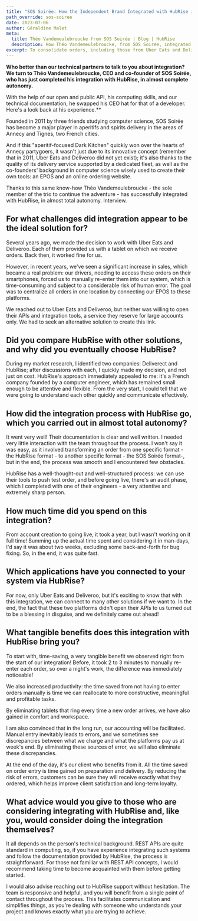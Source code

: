 ```yaml
---
title: "SOS Soirée: How the Independent Brand Integrated with HubRise in Complete Autonomy"
path_override: sos-soiree
date: 2023-07-06
author: Géraldine Malet
meta:
  title: Théo Vandemeulebroucke from SOS Soirée | Blog | HubRise
  description: How Théo Vandemeulebroucke, from SOS Soirée, integrated his in-house EPOS with HubRise in near-complete autonomy.
excerpt: To consolidate orders, including those from Uber Eats and Deliveroo, Théo Vandemeulebroucke from SOS Soirée integrated their in-house EPOS with HubRise in near-complete autonomy. Here's a look back at his experience.
---
```


**Who better than our technical partners to talk to you about integration? We turn to Théo Vandemeulebroucke, CEO and co-founder of SOS Soirée, who has just completed his integration with HubRise, in almost complete autonomy.**

With the help of our open and public API, his computing skills, and our technical documentation, he swapped his CEO hat for that of a developer. Here's a look back at his experience.\*\*

Founded in 2011 by three friends studying computer science, SOS Soirée has become a major player in aperitifs and spirits delivery in the areas of Annecy and Tignes, two French cities.

And if this "aperitif-focused Dark Kitchen" quickly won over the hearts of Annecy partygoers, it wasn't just due to its innovative concept (remember that in 2011, Uber Eats and Deliveroo did not yet exist); it's also thanks to the quality of its delivery service supported by a dedicated fleet, as well as the co-founders' background in computer science wisely used to create their own tools: an EPOS and an online ordering website.

Thanks to this same know-how Théo Vandemeulebroucke - the sole member of the trio to continue the adventure - has successfully integrated with HubRise, in almost total autonomy. Interview.

## For what challenges did integration appear to be the ideal solution for?

Several years ago, we made the decision to work with Uber Eats and Deliveroo. Each of them provided us with a tablet on which we receive orders. Back then, it worked fine for us.

However, in recent years, we've seen a significant increase in sales, which became a real problem: our drivers, needing to access these orders on their smartphones, forced us to manually re-enter them into our system, which is time-consuming and subject to a considerable risk of human error. The goal was to centralize all orders in one location by connecting our EPOS to these platforms.

We reached out to Uber Eats and Deliveroo, but neither was willing to open their APIs and integration tools, a service they reserve for large accounts only. We had to seek an alternative solution to create this link.

## Did you compare HubRise with other solutions, and why did you eventually choose HubRise?

During my market research, I identified two companies: Deliverect and HubRise; after discussions with each, I quickly made my decision, and not just on cost. HubRise's approach immediately appealed to me: it's a French company founded by a computer engineer, which has remained small enough to be attentive and flexible. From the very start, I could tell that we were going to understand each other quickly and communicate effectively.

## How did the integration process with HubRise go, which you carried out in almost total autonomy?

It went very well! Their documentation is clear and well written. I needed very little interaction with the team throughout the process. I won't say it was easy, as it involved transforming an order from one specific format - the HubRise format - to another specific format - the SOS Soirée format-, but in the end, the process was smooth and I encountered few obstacles.

HubRise has a well-thought-out and well-structured process: we can use their tools to push test order, and before going live, there's an audit phase, which I completed with one of their engineers - a very attentive and extremely sharp person.

## How much time did you spend on this integration?

From account creation to going live, it took a year, but I wasn't working on it full time! Summing up the actual time spent and considering it in man-days, I'd say it was about two weeks, excluding some back-and-forth for bug fixing. So, in the end, it was quite fast.

## Which applications have you connected to your system via HubRise?

For now, only Uber Eats and Deliveroo, but it's exciting to know that with this integration, we can connect to many other solutions if we want to. In the end, the fact that these two platforms didn't open their APIs to us turned out to be a blessing in disguise, and we definitely came out ahead!

## What tangible benefits does this integration with HubRise bring you?

To start with, time-saving, a very tangible benefit we observed right from the start of our integration! Before, it took 2 to 3 minutes to manually re-enter each order, so over a night's work, the difference was immediately noticeable!

We also increased productivity: the time saved from not having to enter orders manually is time we can reallocate to more constructive, meaningful and profitable tasks.

By eliminating tablets that ring every time a new order arrives, we have also gained in comfort and workspace.

I am also convinced that in the long run, our accounting will be facilitated. Manual entry inevitably leads to errors, and we sometimes see discrepancies between what we charge and what the platforms pay us at week's end. By eliminating these sources of error, we will also eliminate these discrepancies.

At the end of the day, it's our client who benefits from it. All the time saved on order entry is time gained on preparation and delivery. By reducing the risk of errors, customers can be sure they will receive exactly what they ordered, which helps improve client satisfaction and long-term loyalty.

## What advice would you give to those who are considering integrating with HubRise and, like you, would consider doing the integration themselves?

It all depends on the person's technical background. REST APIs are quite standard in computing, so, if you have experience integrating such systems and follow the documentation provided by HubRise, the process is straightforward. For those not familiar with REST API concepts, I would recommend taking time to become acquainted with them before getting started.

I would also advise reaching out to HubRise support without hesitation. The team is responsive and helpful, and you will benefit from a single point of contact throughout the process. This facilitates communication and simplifies things, as you're dealing with someone who understands your project and knows exactly what you are trying to achieve.
